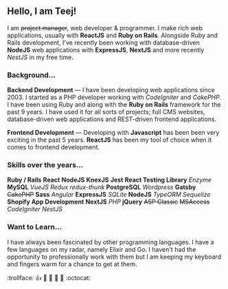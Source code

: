 ## Hello, I am Teej!

I am <del>project manager</del>, web developer & programmer. I make rich web applications, usually with **ReactJS** and **Ruby on Rails**. Alongside Ruby and Rails development, I've recently been working with database-driven **NodeJS** web applications with **ExpressJS**, **NextJS** and more recently _NestJS_ in my free time.

### Background...

**Backend Development** — I have been developing web applications since 2003. I started as a PHP developer working with _CodeIgniter_ and _CakePHP_. I have been using Ruby and along with the **Ruby on Rails** framework for the past 9 years. I have used it for all sorts of projects; full CMS websites, database-driven web applications and REST-driven frontend applications.

**Frontend Development** — Developing with **Javascript** has been been very exciting in the past 5 years. **ReactJS** has been my tool of choice when it comes to frontend development.

### Skills over the years...

**Ruby / Rails** **React** **NodeJS** **KnexJS** **Jest** **React Testing Library** _Enzyme_ **MySQL**  _VueJS_ _Redux_ _redux-thunk_ **PostgreSQL** _Wordpress_ **Gatsby** <del>CakePHP</del> **Sass** _Angular_ **ExpressJS** _SQLite_ **NodeJS** _TypeORM_ _Sequelize_ **Shopify App Development** **NextJS** _PHP_ **jQuery** <del>ASP Classic</del> <del>MSAccess</del> _CodeIgniter_ _NestJS_

### Want to Learn...

I have always been fascinated by other programming languages. I have a few languages on my radar, namely Elixir and Go. I haven't had the opportunity to professionally work with them but I am keeping my keyboard and fingers warm for a chance to get at them.

:trollface: :+1: :camel: :tada: :rocket: :metal: :octocat:
